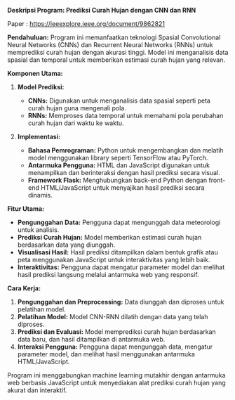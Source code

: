 **Deskripsi Program: Prediksi Curah Hujan dengan CNN dan RNN**

Paper : https://ieeexplore.ieee.org/document/9862821

**Pendahuluan:**
Program ini memanfaatkan teknologi Spasial Convolutional Neural Networks (CNNs) dan Recurrent Neural Networks (RNNs) untuk memprediksi curah hujan dengan akurasi tinggi. Model ini menganalisis data spasial dan temporal untuk memberikan estimasi curah hujan yang relevan.

**Komponen Utama:**

1. **Model Prediksi:**
   - **CNNs:** Digunakan untuk menganalisis data spasial seperti peta curah hujan guna mengenali pola.
   - **RNNs:** Memproses data temporal untuk memahami pola perubahan curah hujan dari waktu ke waktu.

2. **Implementasi:**
   - **Bahasa Pemrograman:** Python untuk mengembangkan dan melatih model menggunakan library seperti TensorFlow atau PyTorch.
   - **Antarmuka Pengguna:** HTML dan JavaScript digunakan untuk menampilkan dan berinteraksi dengan hasil prediksi secara visual.
   - **Framework Flask:** Menghubungkan back-end Python dengan front-end HTML/JavaScript untuk menyajikan hasil prediksi secara dinamis.

**Fitur Utama:**

- **Pengunggahan Data:** Pengguna dapat mengunggah data meteorologi untuk analisis.
- **Prediksi Curah Hujan:** Model memberikan estimasi curah hujan berdasarkan data yang diunggah.
- **Visualisasi Hasil:** Hasil prediksi ditampilkan dalam bentuk grafik atau peta menggunakan JavaScript untuk interaktivitas yang lebih baik.
- **Interaktivitas:** Pengguna dapat mengatur parameter model dan melihat hasil prediksi langsung melalui antarmuka web yang responsif.

**Cara Kerja:**

1. **Pengunggahan dan Preprocessing:** Data diunggah dan diproses untuk pelatihan model.
2. **Pelatihan Model:** Model CNN-RNN dilatih dengan data yang telah diproses.
3. **Prediksi dan Evaluasi:** Model memprediksi curah hujan berdasarkan data baru, dan hasil ditampilkan di antarmuka web.
4. **Interaksi Pengguna:** Pengguna dapat mengunggah data, mengatur parameter model, dan melihat hasil menggunakan antarmuka HTML/JavaScript.

Program ini menggabungkan machine learning mutakhir dengan antarmuka web berbasis JavaScript untuk menyediakan alat prediksi curah hujan yang akurat dan interaktif.
